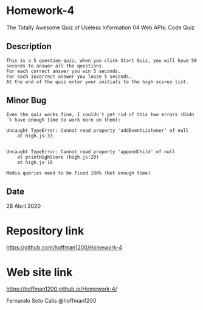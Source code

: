 # Homework-4

The Totally Awesome Quiz of Useless Information
04 Web APIs: Code Quiz

## Description

    This is a 5 question quiz, when you click Start Quiz, you will have 50 seconds to answer all the questions.
    For each correct answer you win 5 seconds.
    For each incorrect answer you loose 5 seconds.
    At the end of the quiz enter your initials to the high scores list.

## Minor Bug

    Even the quiz works fine, I couldn´t get rid of this two errors (Didn´t have enough time to work more on them):

    Uncaught TypeError: Cannot read property 'addEventListener' of null
        at high.js:33
    
    
    Uncaught TypeError: Cannot read property 'appendChild' of null
        at printHighScore (high.js:20)
        at high.js:10
        
    Media queries need to be fixed 100% (Not enough time)

## Date

  28 Abril 2020
  
# Repository link

https://github.com/hoffman1200/Homework-4

# Web site link

https://hoffman1200.github.io/Homework-4/


Fernando Soto Calis @hoffman1200



